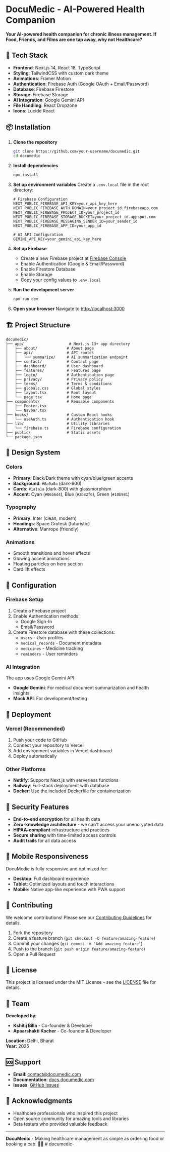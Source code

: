# DocuMedic - AI-Powered Health Companion

**Your AI-powered health companion for chronic illness management. If Food, Friends, and Films are one tap away, why not Healthcare?**



## 🚀 Tech Stack

- **Frontend**: Next.js 14, React 18, TypeScript
- **Styling**: TailwindCSS with custom dark theme
- **Animations**: Framer Motion
- **Authentication**: Firebase Auth (Google OAuth + Email/Password)
- **Database**: Firebase Firestore
- **Storage**: Firebase Storage
- **AI Integration**: Google Gemini API
- **File Handling**: React Dropzone
- **Icons**: Lucide React

## 📦 Installation

1. **Clone the repository**
   ```bash
   git clone https://github.com/your-username/documedic.git
   cd documedic
   ```

2. **Install dependencies**
   ```bash
   npm install
   ```

3. **Set up environment variables**
   Create a `.env.local` file in the root directory:
   ```env
   # Firebase Configuration
   NEXT_PUBLIC_FIREBASE_API_KEY=your_api_key_here
   NEXT_PUBLIC_FIREBASE_AUTH_DOMAIN=your_project_id.firebaseapp.com
   NEXT_PUBLIC_FIREBASE_PROJECT_ID=your_project_id
   NEXT_PUBLIC_FIREBASE_STORAGE_BUCKET=your_project_id.appspot.com
   NEXT_PUBLIC_FIREBASE_MESSAGING_SENDER_ID=your_sender_id
   NEXT_PUBLIC_FIREBASE_APP_ID=your_app_id

   # AI API Configuration
   GEMINI_API_KEY=your_gemini_api_key_here
   ```

4. **Set up Firebase**
   - Create a new Firebase project at [Firebase Console](https://console.firebase.google.com/)
   - Enable Authentication (Google & Email/Password)
   - Enable Firestore Database
   - Enable Storage
   - Copy your config values to `.env.local`

5. **Run the development server**
   ```bash
   npm run dev
   ```

6. **Open your browser**
   Navigate to [http://localhost:3000](http://localhost:3000)

## 🏗️ Project Structure

```
documedic/
├── app/                    # Next.js 13+ app directory
│   ├── about/             # About page
│   ├── api/               # API routes
│   │   └── summarize/     # AI summarization endpoint
│   ├── contact/           # Contact page
│   ├── dashboard/         # User dashboard
│   ├── features/          # Features page
│   ├── login/             # Authentication page
│   ├── privacy/           # Privacy policy
│   ├── terms/             # Terms & conditions
│   ├── globals.css        # Global styles
│   ├── layout.tsx         # Root layout
│   └── page.tsx           # Home page
├── components/            # Reusable components
│   ├── Footer.tsx
│   └── Navbar.tsx
├── hooks/                 # Custom React hooks
│   └── useAuth.ts         # Authentication hook
├── lib/                   # Utility libraries
│   └── firebase.ts        # Firebase configuration
├── public/                # Static assets
└── package.json
```

## 🎨 Design System

### Colors
- **Primary**: Black/Dark theme with cyan/blue/green accents
- **Background**: `#0a0a0a` (dark-900)
- **Cards**: `#1a1a1a` (dark-800) with glassmorphism
- **Accent**: Cyan (`#06b6d4`), Blue (`#3b82f6`), Green (`#10b981`)

### Typography
- **Primary**: Inter (clean, modern)
- **Headings**: Space Grotesk (futuristic)
- **Alternative**: Manrope (friendly)

### Animations
- Smooth transitions and hover effects
- Glowing accent animations
- Floating particles on hero section
- Card lift effects

## 🔧 Configuration

### Firebase Setup
1. Create a Firebase project
2. Enable Authentication methods:
   - Google Sign-In
   - Email/Password
3. Create Firestore database with these collections:
   - `users` - User profiles
   - `medical_records` - Document metadata
   - `medicines` - Medicine tracking
   - `reminders` - User reminders

### AI Integration
The app uses Google Gemini API:
- **Google Gemini**: For medical document summarization and health insights
- **Mock API**: For development/testing

## 🚀 Deployment

### Vercel (Recommended)
1. Push your code to GitHub
2. Connect your repository to Vercel
3. Add environment variables in Vercel dashboard
4. Deploy automatically

### Other Platforms
- **Netlify**: Supports Next.js with serverless functions
- **Railway**: Full-stack deployment with database
- **Docker**: Use the included Dockerfile for containerization

## 🔐 Security Features

- **End-to-end encryption** for all health data
- **Zero-knowledge architecture** - we can't access your unencrypted data
- **HIPAA-compliant** infrastructure and practices
- **Secure sharing** with time-limited access controls
- **Audit trails** for all data access

## 📱 Mobile Responsiveness

DocuMedic is fully responsive and optimized for:
- **Desktop**: Full dashboard experience
- **Tablet**: Optimized layouts and touch interactions
- **Mobile**: Native app-like experience with PWA support

## 🤝 Contributing

We welcome contributions! Please see our [Contributing Guidelines](CONTRIBUTING.md) for details.

1. Fork the repository
2. Create a feature branch (`git checkout -b feature/amazing-feature`)
3. Commit your changes (`git commit -m 'Add amazing feature'`)
4. Push to the branch (`git push origin feature/amazing-feature`)
5. Open a Pull Request

## 📄 License

This project is licensed under the MIT License - see the [LICENSE](LICENSE) file for details.

## 👥 Team

**Developed by:**
- **Kshitij Billa** - Co-founder & Developer
- **Apaarshakti Kocher** - Co-founder & Developer

**Location:** Delhi, Bharat  
**Year:** 2025

## 🆘 Support

- **Email**: contact@documedic.com
- **Documentation**: [docs.documedic.com](https://docs.documedic.com)
- **Issues**: [GitHub Issues](https://github.com/your-username/documedic/issues)

## 🙏 Acknowledgments

- Healthcare professionals who inspired this project
- Open source community for amazing tools and libraries
- Beta testers who provided valuable feedback

---

**DocuMedic** - Making healthcare management as simple as ordering food or booking a cab. 🏥✨
#   d o c u m e d i c - 
 
 
